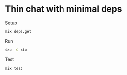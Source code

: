 # Thin chat with minimal deps

Setup

```sh
mix deps.get
```

Run

```sh
iex -S mix
```

Test

```sh
mix test
```
